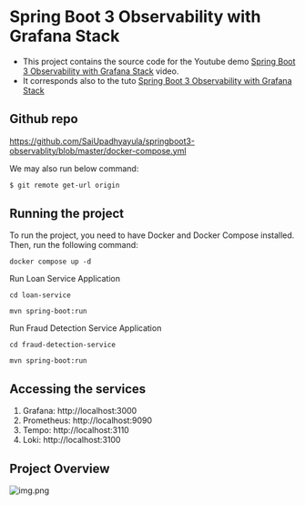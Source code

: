 # Spring Boot 3 Observability with Grafana Stack

- This project contains the source code for the Youtube demo [Spring Boot 3 Observability with Grafana Stack](https://youtu.be/PT2yZTBnUwQ?feature=shared) video.
- It corresponds also to the tuto [Spring Boot 3 Observability with Grafana Stack](https://programmingtechie.com/2023/09/09/spring-boot3-observability-grafana-stack/)

## Github repo
https://github.com/SaiUpadhyayula/springboot3-observablity/blob/master/docker-compose.yml

We may also run below command:
```sh
$ git remote get-url origin
```

## Running the project

To run the project, you need to have Docker and Docker Compose installed. Then, run the following command:

```docker compose up -d```

Run Loan Service Application

```cd loan-service```

```mvn spring-boot:run```

Run Fraud Detection Service Application

```cd fraud-detection-service```

```mvn spring-boot:run```


## Accessing the services
1. Grafana: http://localhost:3000
2. Prometheus: http://localhost:9090
3. Tempo: http://localhost:3110
4. Loki: http://localhost:3100

## Project Overview

![img.png](img.png)
